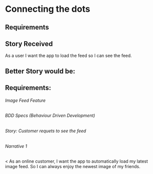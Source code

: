 # Connecting the dots

## Requirements 
## Story Received

As a user I want the app to load the feed so I can see the feed.

## Better Story would be:

## Requirements:
###### Image Feed Feature
###### BDD Specs (Behaviour Driven Development)
###### Story: Customer requets to see the feed

###### Narrative 1
< As an online customer, I want the app to automatically load my latest image feed. So I can always enjoy the newest image of my friends. 
